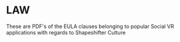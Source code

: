 # LAW

These are PDF's of the EULA clauses belonging to popular Social VR applications with regards to Shapeshifter Culture

